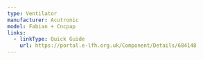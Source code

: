```yaml
---
type: Ventilator
manufacturer: Acutronic
model: Fabian + Cncpap
links:
  - linkType: Quick Guide
    url: https://portal.e-lfh.org.uk/Component/Details/684148
---
```

